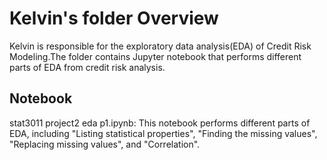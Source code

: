# Kelvin's folder Overview
Kelvin is responsible for the exploratory data analysis(EDA) of Credit Risk Modeling.The folder contains Jupyter notebook that performs different parts of EDA from credit risk analysis.

## Notebook
stat3011 project2 eda p1.ipynb: This notebook performs different parts of EDA, including "Listing statistical properties", "Finding the missing values", "Replacing missing values", and "Correlation".

